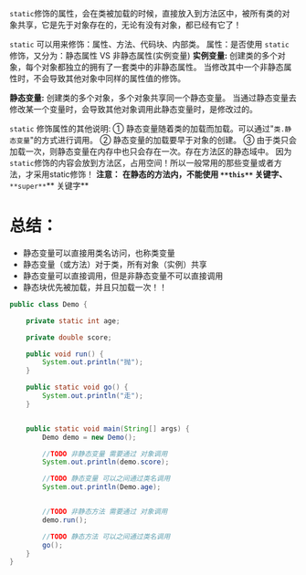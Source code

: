 `static`修饰的属性，会在类被加载的时候，直接放入到方法区中，被所有类的对象共享，它是先于对象存在的，无论有没有对象，都已经有它了！

`static` 可以用来修饰：属性、方法、代码块、内部类。
属性：是否使用 `static` 修饰，又分为：静态属性 VS 非静态属性(实例变量)
**实例变量:**
创建类的多个对象，每个对象都独立的拥有了一套类中的非静态属性。
当修改其中一个非静态属性时，不会导致其他对象中同样的属性值的修饰。

**静态变量:**
创建类的多个对象，多个对象共享同一个静态变量。
当通过静态变量去修改某一个变量时，会导致其他对象调用此静态变量时，是修改过的。

`static` 修饰属性的其他说明:
① 静态变量随着类的加载而加载。可以通过"`类.静态变量`"的方式进行调用。
② 静态变量的加载要早于对象的创建。
③ 由于类只会加载一次，则静态变量在内存中也只会存在一次。存在方法区的静态域中。
因为`static`修饰的内容会放到方法区，占用空间！所以一般常用的那些变量或者方法，才采用static修饰！
**注意：**
**在静态的方法内，不能使用 **`**this**`** 关键字、**`**super**`** 关键字**
# **总结：**

- 静态变量可以直接用类名访问，也称类变量
- 静态变量（或方法）对于类，所有对象（实例）共享
- 静态变量可以直接调用，但是非静态变量不可以直接调用
- 静态块优先被加载，并且只加载一次！！
```java
public class Demo {

    private static int age;

    private double score;

    public void run() {
        System.out.println("抛");
    }

    public static void go() {
        System.out.println("走");
    }


    public static void main(String[] args) {
        Demo demo = new Demo();

        //TODO 非静态变量 需要通过 对象调用
        System.out.println(demo.score);

        //TODO 静态变量 可以之间通过类名调用
        System.out.println(Demo.age);


        //TODO 非静态方法 需要通过 对象调用
        demo.run();

        //TODO 静态方法 可以之间通过类名调用
        go();
    }
}
```
